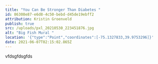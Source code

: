 ```yaml
---
title: "You Can Be Stronger Than Diabetes "
id: 86308e87-e6d8-4c50-bebd-d45de19ebff2
attribution: Kristin Groenveld
publish: true
src: /uploads/pxl_20210530_223451876.jpg
alt: "Big Fish Mural "
location: '{"type":"Point","coordinates":[-75.1327833,39.9753296]}'
date: 2021-06-07T02:15:02.865Z
---
```

vfdsgfdsgfds